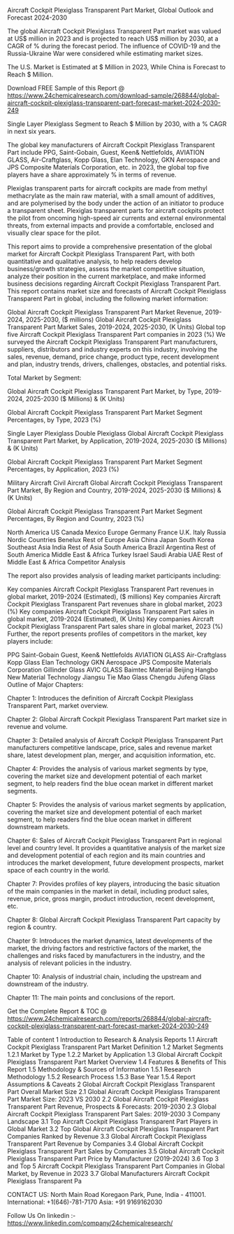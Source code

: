 Aircraft Cockpit Plexiglass Transparent Part Market, Global Outlook and Forecast 2024-2030

The global Aircraft Cockpit Plexiglass Transparent Part market was valued at US$ million in 2023 and is projected to reach US$ million by 2030, at a CAGR of % during the forecast period. The influence of COVID-19 and the Russia-Ukraine War were considered while estimating market sizes.

The U.S. Market is Estimated at $ Million in 2023, While China is Forecast to Reach $ Million.

Download FREE Sample of this Report @ https://www.24chemicalresearch.com/download-sample/268844/global-aircraft-cockpit-plexiglass-transparent-part-forecast-market-2024-2030-249

Single Layer Plexiglass Segment to Reach $ Million by 2030, with a % CAGR in next six years.

The global key manufacturers of Aircraft Cockpit Plexiglass Transparent Part include PPG, Saint-Gobain, Guest, Keen& Nettlefolds, AVIATION GLASS, Air-Craftglass, Kopp Glass, Elan Technology, GKN Aerospace and JPS Composite Materials Corporation, etc. in 2023, the global top five players have a share approximately % in terms of revenue.

Plexiglas transparent parts for aircraft cockpits are made from methyl methacrylate as the main raw material, with a small amount of additives, and are polymerised by the body under the action of an initiator to produce a transparent sheet. Plexiglas transparent parts for aircraft cockpits protect the pilot from oncoming high-speed air currents and external environmental threats, from external impacts and provide a comfortable, enclosed and visually clear space for the pilot.

This report aims to provide a comprehensive presentation of the global market for Aircraft Cockpit Plexiglass Transparent Part, with both quantitative and qualitative analysis, to help readers develop business/growth strategies, assess the market competitive situation, analyze their position in the current marketplace, and make informed business decisions regarding Aircraft Cockpit Plexiglass Transparent Part. This report contains market size and forecasts of Aircraft Cockpit Plexiglass Transparent Part in global, including the following market information:

Global Aircraft Cockpit Plexiglass Transparent Part Market Revenue, 2019-2024, 2025-2030, ($ millions)
Global Aircraft Cockpit Plexiglass Transparent Part Market Sales, 2019-2024, 2025-2030, (K Units)
Global top five Aircraft Cockpit Plexiglass Transparent Part companies in 2023 (%)
We surveyed the Aircraft Cockpit Plexiglass Transparent Part manufacturers, suppliers, distributors and industry experts on this industry, involving the sales, revenue, demand, price change, product type, recent development and plan, industry trends, drivers, challenges, obstacles, and potential risks.

Total Market by Segment:

Global Aircraft Cockpit Plexiglass Transparent Part Market, by Type, 2019-2024, 2025-2030 ($ Millions) & (K Units)

Global Aircraft Cockpit Plexiglass Transparent Part Market Segment Percentages, by Type, 2023 (%)

Single Layer Plexiglass
Double Plexiglass
Global Aircraft Cockpit Plexiglass Transparent Part Market, by Application, 2019-2024, 2025-2030 ($ Millions) & (K Units)

Global Aircraft Cockpit Plexiglass Transparent Part Market Segment Percentages, by Application, 2023 (%)

Military Aircraft
Civil Aircraft
Global Aircraft Cockpit Plexiglass Transparent Part Market, By Region and Country, 2019-2024, 2025-2030 ($ Millions) & (K Units)

Global Aircraft Cockpit Plexiglass Transparent Part Market Segment Percentages, By Region and Country, 2023 (%)

North America
US
Canada
Mexico
Europe
Germany
France
U.K.
Italy
Russia
Nordic Countries
Benelux
Rest of Europe
Asia
China
Japan
South Korea
Southeast Asia
India
Rest of Asia
South America
Brazil
Argentina
Rest of South America
Middle East & Africa
Turkey
Israel
Saudi Arabia
UAE
Rest of Middle East & Africa
Competitor Analysis

The report also provides analysis of leading market participants including:

Key companies Aircraft Cockpit Plexiglass Transparent Part revenues in global market, 2019-2024 (Estimated), ($ millions)
Key companies Aircraft Cockpit Plexiglass Transparent Part revenues share in global market, 2023 (%)
Key companies Aircraft Cockpit Plexiglass Transparent Part sales in global market, 2019-2024 (Estimated), (K Units)
Key companies Aircraft Cockpit Plexiglass Transparent Part sales share in global market, 2023 (%)
Further, the report presents profiles of competitors in the market, key players include:

PPG
Saint-Gobain
Guest, Keen& Nettlefolds
AVIATION GLASS
Air-Craftglass
Kopp Glass
Elan Technology
GKN Aerospace
JPS Composite Materials Corporation
Gillinder Glass
AVIC GLASS
Baimtec Material
Beijing Hangbo New Material Technology
Jiangsu Tie Mao Glass
Chengdu Jufeng Glass
Outline of Major Chapters:

Chapter 1: Introduces the definition of Aircraft Cockpit Plexiglass Transparent Part, market overview.

Chapter 2: Global Aircraft Cockpit Plexiglass Transparent Part market size in revenue and volume.

Chapter 3: Detailed analysis of Aircraft Cockpit Plexiglass Transparent Part manufacturers competitive landscape, price, sales and revenue market share, latest development plan, merger, and acquisition information, etc.

Chapter 4: Provides the analysis of various market segments by type, covering the market size and development potential of each market segment, to help readers find the blue ocean market in different market segments.

Chapter 5: Provides the analysis of various market segments by application, covering the market size and development potential of each market segment, to help readers find the blue ocean market in different downstream markets.

Chapter 6: Sales of Aircraft Cockpit Plexiglass Transparent Part in regional level and country level. It provides a quantitative analysis of the market size and development potential of each region and its main countries and introduces the market development, future development prospects, market space of each country in the world.

Chapter 7: Provides profiles of key players, introducing the basic situation of the main companies in the market in detail, including product sales, revenue, price, gross margin, product introduction, recent development, etc.

Chapter 8: Global Aircraft Cockpit Plexiglass Transparent Part capacity by region & country.

Chapter 9: Introduces the market dynamics, latest developments of the market, the driving factors and restrictive factors of the market, the challenges and risks faced by manufacturers in the industry, and the analysis of relevant policies in the industry.

Chapter 10: Analysis of industrial chain, including the upstream and downstream of the industry.

Chapter 11: The main points and conclusions of the report.

Get the Complete Report & TOC @ https://www.24chemicalresearch.com/reports/268844/global-aircraft-cockpit-plexiglass-transparent-part-forecast-market-2024-2030-249

Table of content
1 Introduction to Research & Analysis Reports
1.1 Aircraft Cockpit Plexiglass Transparent Part Market Definition
1.2 Market Segments
1.2.1 Market by Type
1.2.2 Market by Application
1.3 Global Aircraft Cockpit Plexiglass Transparent Part Market Overview
1.4 Features & Benefits of This Report
1.5 Methodology & Sources of Information
1.5.1 Research Methodology
1.5.2 Research Process
1.5.3 Base Year
1.5.4 Report Assumptions & Caveats
2 Global Aircraft Cockpit Plexiglass Transparent Part Overall Market Size
2.1 Global Aircraft Cockpit Plexiglass Transparent Part Market Size: 2023 VS 2030
2.2 Global Aircraft Cockpit Plexiglass Transparent Part Revenue, Prospects & Forecasts: 2019-2030
2.3 Global Aircraft Cockpit Plexiglass Transparent Part Sales: 2019-2030
3 Company Landscape
3.1 Top Aircraft Cockpit Plexiglass Transparent Part Players in Global Market
3.2 Top Global Aircraft Cockpit Plexiglass Transparent Part Companies Ranked by Revenue
3.3 Global Aircraft Cockpit Plexiglass Transparent Part Revenue by Companies
3.4 Global Aircraft Cockpit Plexiglass Transparent Part Sales by Companies
3.5 Global Aircraft Cockpit Plexiglass Transparent Part Price by Manufacturer (2019-2024)
3.6 Top 3 and Top 5 Aircraft Cockpit Plexiglass Transparent Part Companies in Global Market, by Revenue in 2023
3.7 Global Manufacturers Aircraft Cockpit Plexiglass Transparent Pa

CONTACT US:
North Main Road Koregaon Park, Pune, India - 411001.
International: +1(646)-781-7170
Asia: +91 9169162030

Follow Us On linkedin :- https://www.linkedin.com/company/24chemicalresearch/

